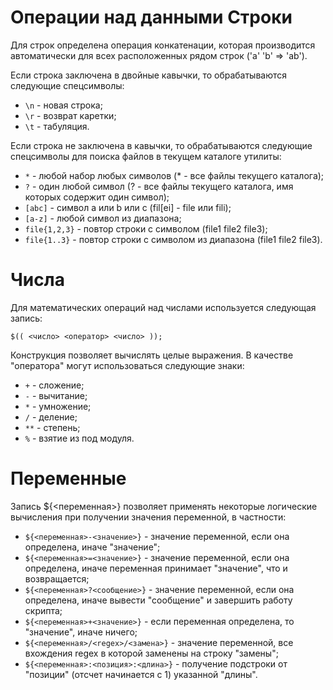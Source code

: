 Операции над данными
Строки
======

Для строк определена операция конкатенации, которая производится автоматически для всех расположенных рядом строк ('a' 'b' => 'ab').

Если строка заключена в двойные кавычки, то обрабатываются следующие спецсимволы:

* `\n` - новая строка;
* `\r` - возврат каретки;
* `\t` - табуляция.

Если строка не заключена в кавычки, то обрабатываются следующие спецсимволы для поиска файлов в текущем каталоге утилиты:

* `*` - любой набор любых символов (* - все файлы текущего каталога);
* `?` - один любой символ (? - все файлы текущего каталога, имя которых содержит один символ);
* `[abc]` - символ a или b или c (fil[ei] - file или fili);
* `[a-z]` - любой символ из диапазона;
* `file{1,2,3}` - повтор строки с символом (file1 file2 file3);
* `file{1..3}` - повтор строки с символом из диапазона (file1 file2 file3).

Числа
=====

Для математических операций над числами используется следующая запись:

    $(( <число> <оператор> <число> ));

Конструкция позволяет вычислять целые выражения. В качестве "оператора" могут использоваться следующие знаки:

* `+` - сложение;
* `-` - вычитание;
* `*` - умножение;
* `/` - деление;
* `**` - степень;
* `%` - взятие из под модуля.

Переменные
==========

Запись ${<переменная>} позволяет применять некоторые логические вычисления при получении значения переменной, в частности:

* `${<переменная>-<значение>}` - значение переменной, если она определена, иначе "значение";
* `${<переменная>=<значение>}` - значение переменной, если она определена, иначе переменная принимает "значение", что и возвращается;
* `${<переменная>?<сообщение>}` - значение переменной, если она определена, иначе вывести "сообщение" и завершить работу скрипта;
* `${<переменная>+<значение>}` - если переменная определена, то "значение", иначе ничего;
* `${<переменная>/<regex>/<замена>}` - значение переменной, все вхождения regex в которой заменены на строку "замены";
* `${<переменная>:<позиция>:<длина>}` - получение подстроки от "позиции" (отсчет начинается с 1) указанной "длины".
